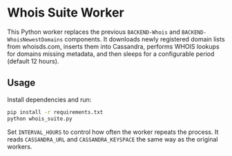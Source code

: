# Whois Suite Worker

This Python worker replaces the previous `BACKEND-Whois` and `BACKEND-WhoisNewestDomains` components.
It downloads newly registered domain lists from whoisds.com, inserts them into
Cassandra, performs WHOIS lookups for domains missing metadata, and then sleeps
for a configurable period (default 12 hours).

## Usage

Install dependencies and run:

```bash
pip install -r requirements.txt
python whois_suite.py
```

Set `INTERVAL_HOURS` to control how often the worker repeats the process. It
reads `CASSANDRA_URL` and `CASSANDRA_KEYSPACE` the same way as the original
workers.
